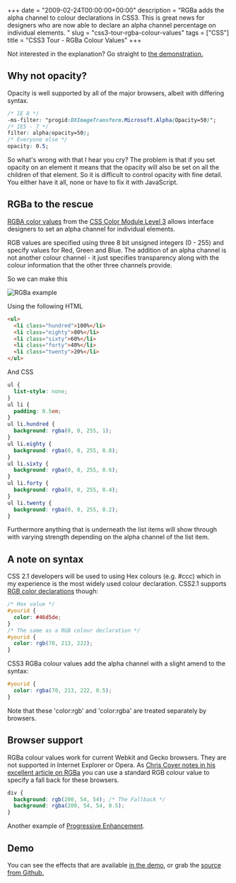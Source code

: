 +++
date = "2009-02-24T00:00:00+00:00"
description = "RGBa adds the alpha channel to colour declarations in CSS3. This is great news for designers who are now able to declare an alpha channel percentage on individual elements. "
slug = "css3-tour-rgba-colour-values"
tags = ["CSS"]
title = "CSS3 Tour - RGBa Colour Values"
+++

Not interested in the explanation? Go straight to [the demonstration.][1]

## Why not opacity?

Opacity is well supported by all of the major browsers, albeit with differing
syntax.

```css
/* IE 8 */
-ms-filter: "progid:DXImageTransform.Microsoft.Alpha(Opacity=50)";
/* IE5 - 7 */
filter: alpha(opacity=50);
/* Everyone else */
opacity: 0.5;
```

So what's wrong with that I hear you cry? The problem is that if you set opacity
on an element it means that the opacity will also be set on all the children of
that element. So it is difficult to control opacity with fine detail. You either
have it all, none or have to fix it with JavaScript.

## RGBa to the rescue

[RGBA color values][2] from the [CSS Color Module Level 3][3] allows interface
designers to set an alpha channel for individual elements.

RGB values are specified using three 8 bit unsigned integers (0 - 255) and
specify values for Red, Green and Blue. The addition of an alpha channel is not
another colour channel - it just specifies transparency along with the colour
information that the other three channels provide.

So we can make this

![RGBa example][4]

Using the following HTML

```html
<ul>
  <li class="hundred">100%</li>
  <li class="eighty">80%</li>
  <li class="sixty">60%</li>
  <li class="forty">40%</li>
  <li class="twenty">20%</li>
</ul>
```

And CSS

```css
ul {
  list-style: none;
}
ul li {
  padding: 0.5em;
}
ul li.hundred {
  background: rgba(0, 0, 255, 1);
}
ul li.eighty {
  background: rgba(0, 0, 255, 0.8);
}
ul li.sixty {
  background: rgba(0, 0, 255, 0.6);
}
ul li.forty {
  background: rgba(0, 0, 255, 0.4);
}
ul li.twenty {
  background: rgba(0, 0, 255, 0.2);
}
```

Furthermore anything that is underneath the list items will show through with
varying strength depending on the alpha channel of the list item.

## A note on syntax

CSS 2.1 developers will be used to using Hex colours (e.g. #ccc) which in my
experience is the most widely used colour declaration. CSS2.1 supports [RGB
color declarations][5] though:

```css
/* Hex value */
#yourid {
  color: #46d5de;
}
/* The same as a RGB colour declaration */
#yourid {
  color: rgb(70, 213, 222);
}
```

CSS3 RGBa colour values add the alpha channel with a slight amend to the syntax:

```css
#yourid {
  color: rgba(70, 213, 222, 0.5);
}
```

Note that these 'color:rgb' and 'color:rgba' are treated separately by browsers.

## Browser support

RGBa colour values work for current Webkit and Gecko browsers. They are not
supported in Internet Explorer or Opera. As [Chris Coyer notes in his excellent
article on RGBa][6] you can use a standard RGB colour value to specify a fall
back for these browsers.

```css
div {
  background: rgb(200, 54, 54); /* The Fallback */
  background: rgba(200, 54, 54, 0.5);
}
```

Another example of [Progressive Enhancement][7].

## Demo

You can see the effects that are available [in the demo][1], or grab the [source
from Github.][8]

[1]: /examples/css3-rgba/
[2]: http://www.w3.org/TR/css3-color/#rgba-color
[3]: http://www.w3.org/TR/css3-color/
[4]: /images/articles/rgba.png
[5]: http://www.w3.org/TR/CSS21/syndata.html#color-units
[6]: http://css-tricks.com/rgba-browser-support/
[7]: http://en.wikipedia.org/wiki/Progressive_enhancement
[8]: http://github.com/shapeshed/css3-rgba/tree/master

